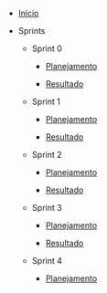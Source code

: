 ﻿* [Início](/)

-  Sprints

   - Sprint 0

     - [Planejamento](/sprints/sprint0/planejamento.md) 

     - [Resultado](/sprints/sprint0/resultado.md)

   - Sprint 1

     - [Planejamento](/sprints/sprint1/planejamento.md) 

     - [Resultado](/sprints/sprint1/resultado.md)

   - Sprint 2

     - [Planejamento](/sprints/sprint2/planejamento.md) 

     - [Resultado](/sprints/sprint2/resultado.md)

    - Sprint 3

      - [Planejamento](/sprints/sprint3/planejamento.md) 

      - [Resultado](/sprints/sprint3/resultado.md)

    - Sprint 4

      - [Planejamento](/sprints/sprint4/planejamento.md) 